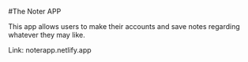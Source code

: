 #The Noter APP

This app allows users to make their accounts and save notes regarding whatever they may like.

Link: noterapp.netlify.app